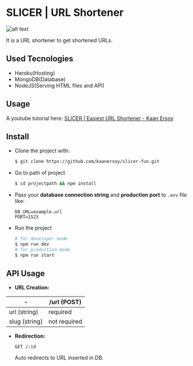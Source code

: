 # SLICER | URL Shortener

![alt text](https://github.com/kaanersoy/slicer-fun/blob/main/public/assets/slicer-logo-purp.svg)

It is a URL shortener to get shortened URLs.

## Used Tecnologies

- Heroku(Hosting)
- MongoDB(Database)
- NodeJS(Serving HTML files and API)

## Usage

A youtube tutorial here: [SLICER | Easiest URL Shortener - Kaan Ersoy](https://youtu.be/42bQf-04q6Y)

## Install

- Clone the project with:

  ```bash
  $ git clone https://github.com/kaanersoy/slicer-fun.git
  ```

- Go to path of project

  ```bash
  $ cd projectpath && npm install
  ```

- Pass your **database connection string** and **production port** to `.env` file like:

  ```
  DB_URL=example.url
  PORT=1523
  ```

- Run the project

  ```bash
  # for developer mode
  $ npm run dev
  # for production mode
  $ npm run start
  ```

## API Usage

- **URL Creation:**

| -             | /url (POST)  |
| ------------- | ------------ |
| url (string)  | required     |
| slug (string) | not required |

- **Redirection:**

  `GET /:id`

  Auto redirects to URL inserted in DB.
